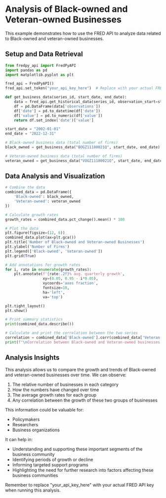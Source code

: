 # Analysis of Black-owned and Veteran-owned Businesses

This example demonstrates how to use the FRED API to analyze data related to Black-owned and veteran-owned businesses.

## Setup and Data Retrieval

```python
from fredpy_api import FredPyAPI
import pandas as pd
import matplotlib.pyplot as plt

fred_api = FredPyAPI()
fred_api.set_token("your_api_key_here")  # Replace with your actual FRED API key

def get_business_data(series_id, start_date, end_date):
    data = fred_api.get_historical_data(series_id, observation_start=start_date, observation_end=end_date)
    df = pd.DataFrame(data['observations'])
    df['date'] = pd.to_datetime(df['date'])
    df['value'] = pd.to_numeric(df['value'])
    return df.set_index('date')['value']

start_date = "2002-01-01"
end_date = "2022-12-31"

# Black-owned business data (total number of firms)
black_owned = get_business_data("BOGZ11180021Q", start_date, end_date)

# Veteran-owned business data (total number of firms)
veteran_owned = get_business_data("VOGZ11180021Q", start_date, end_date)
```

## Data Analysis and Visualization

```python
# Combine the data
combined_data = pd.DataFrame({
    'Black-owned': black_owned,
    'Veteran-owned': veteran_owned
})

# Calculate growth rates
growth_rates = combined_data.pct_change().mean() * 100

# Plot the data
plt.figure(figsize=(12, 6))
combined_data.plot(ax=plt.gca())
plt.title('Number of Black-owned and Veteran-owned Businesses')
plt.ylabel('Number of Firms')
plt.legend(['Black-owned', 'Veteran-owned'])
plt.grid(True)

# Add annotations for growth rates
for i, rate in enumerate(growth_rates):
    plt.annotate(f'{rate:.2f}% avg. quarterly growth', 
                 xy=(0.05, 0.95 - i*0.05), 
                 xycoords='axes fraction', 
                 fontsize=10, 
                 ha='left', 
                 va='top')

plt.tight_layout()
plt.show()

# Print summary statistics
print(combined_data.describe())

# Calculate and print the correlation between the two series
correlation = combined_data['Black-owned'].corr(combined_data['Veteran-owned'])
print(f"\nCorrelation between Black-owned and Veteran-owned businesses: {correlation:.2f}")
```

## Analysis Insights

This analysis allows us to compare the growth and trends of Black-owned and veteran-owned businesses over time. We can observe:

1. The relative number of businesses in each category
2. How the numbers have changed over time
3. The average growth rates for each group
4. Any correlation between the growth of these two groups of businesses

This information could be valuable for:
- Policymakers
- Researchers
- Business organizations

It can help in:
- Understanding and supporting these important segments of the business community
- Identifying periods of growth or decline
- Informing targeted support programs
- Highlighting the need for further research into factors affecting these business communities

Remember to replace "your_api_key_here" with your actual FRED API key when running this analysis.
